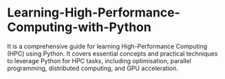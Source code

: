 # Learning-High-Performance-Computing-with-Python
It is a comprehensive guide for learning High-Performance Computing (HPC) using Python. It covers essential concepts and practical techniques to leverage Python for HPC tasks, including optimisation, parallel programming, distributed computing, and GPU acceleration.
